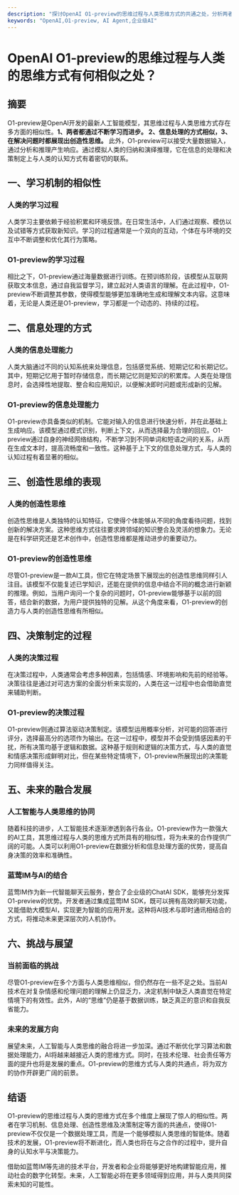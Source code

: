 ```yaml
---
description: "探讨OpenAI O1-preview的思维过程与人类思维方式的共通之处，分析两者在处理信息、学习新知识和解决问题方面的异同。"
keywords: "OpenAI,O1-preview, AI Agent,企业级AI"
---
```

# OpenAI O1-preview的思维过程与人类的思维方式有何相似之处？

## 摘要

O1-preview是OpenAI开发的最新人工智能模型，其思维过程与人类思维方式存在多方面的相似性。**1、两者都通过不断学习而进步。 2、信息处理的方式相似，3、在解决问题时都展现出创造性思维。** 此外，O1-preview可以接受大量数据输入，通过分析和推理产生响应。通过模拟人类的归纳和演绎推理，它在信息的处理和决策制定上与人类的认知方式有着密切的联系。

## 一、学习机制的相似性

### 人类的学习过程

人类学习主要依赖于经验积累和环境反馈。在日常生活中，人们通过观察、模仿以及试错等方式获取新知识。学习的过程通常是一个双向的互动，个体在与环境的交互中不断调整和优化其行为策略。

### O1-preview的学习过程

相比之下，O1-preview通过海量数据进行训练。在预训练阶段，该模型从互联网获取文本信息，通过自我监督学习，建立起对人类语言的理解。在此过程中，O1-preview不断调整其参数，使得模型能够更加准确地生成和理解文本内容。这意味着，无论是人类还是O1-preview，学习都是一个动态的、持续的过程。

## 二、信息处理的方式

### 人类的信息处理能力

人类大脑通过不同的认知系统来处理信息，包括感觉系统、短期记忆和长期记忆。其中，短期记忆用于暂时存储信息，而长期记忆则是知识的积累库。人类在处理信息时，会选择性地提取、整合和应用知识，以便解决即时问题或形成新的见解。

### O1-preview的信息处理能力

O1-preview亦具备类似的机制。它能对输入的信息进行快速分析，并在此基础上生成响应。该模型通过模式识别，判断上下文，从而选择最为合理的回应。O1-preview通过自身的神经网络结构，不断学习到不同单词和短语之间的关系，从而在生成文本时，提高流畅度和一致性。这种基于上下文的信息处理方式，与人类的认知过程有着显著的相似。

## 三、创造性思维的表现

### 人类的创造性思维

创造性思维是人类独特的认知特征，它使得个体能够从不同的角度看待问题，找到创新的解决方案。这种思维方式往往要求跨领域的知识整合及灵活的想象力。无论是在科学研究还是艺术创作中，创造性思维都是推动进步的重要动力。

### O1-preview的创造性思维

尽管O1-preview是一款AI工具，但它在特定场景下展现出的创造性思维同样引人注目。该模型不仅能复述已学知识，还能在提供的信息中结合不同的概念进行新颖的推理。例如，当用户询问一个复杂的问题时，O1-preview能够基于以前的回答，结合新的数据，为用户提供独特的见解。从这个角度来看，O1-preview的创造力与人类的创造性思维有所相似。

## 四、决策制定的过程

### 人类的决策过程

在决策过程中，人类通常会考虑多种因素，包括情感、环境影响和先前的经验等。决策往往是通过对可选方案的全面分析来实现的，人类在这一过程中也会借助直觉来辅助判断。

### O1-preview的决策过程

O1-preview则通过算法驱动决策制定。该模型运用概率分析，对可能的回答进行评分，选择最高分的选项作为输出。在这一过程中，模型并不会受到情感因素的干扰，所有决策均基于逻辑和数据。这种基于规则和逻辑的决策方式，与人类的直觉和情感决策形成鲜明对比，但在某些特定情境下，O1-preview所展现出的决策能力同样值得关注。

## 五、未来的融合发展

### 人工智能与人类思维的协同

随着科技的进步，人工智能技术逐渐渗透到各行各业。O1-preview作为一款强大的AI工具，其思维过程与人类的思维方式所具有的相似性，将为未来的合作提供广阔的可能。人类可以利用O1-preview在数据分析和信息处理方面的优势，提高自身决策的效率和准确性。

### 蓝莺IM与AI的结合

蓝莺IM作为新一代智能聊天云服务，整合了企业级的ChatAI SDK，能够充分发挥O1-preview的优势。开发者通过集成蓝莺IM SDK，既可以拥有高效的聊天功能，又能借助大模型AI，实现更为智能的应用开发。这种将AI技术与即时通讯相结合的方式，将推动未来更深层次的人机协作。

## 六、挑战与展望

### 当前面临的挑战

尽管O1-preview在多个方面与人类思维相似，但仍然存在一些不足之处。当前AI技术在对复杂情感和伦理问题的理解上仍显乏力，决定机制中缺乏人类直觉在特定情境下的有效性。此外，AI的“思维”仍是基于数据训练，缺乏真正的意识和自我反省能力。

### 未来的发展方向

展望未来，人工智能与人类思维的融合将进一步加深。通过不断优化学习算法和数据处理能力，AI将越来越接近人类的思维方式。同时，在技术伦理、社会责任等方面的提升也将是发展的重点。O1-preview的思维方式与人类的共通点，将为双方的协作开辟更广阔的前景。

## 结语

O1-preview的思维过程与人类的思维方式在多个维度上展现了惊人的相似性。两者在学习机制、信息处理、创造性思维及决策制定等方面的共通点，使得O1-preview不仅仅是一个数据处理工具，而是一个能够模拟人类思维的智能体。随着技术的发展，O1-preview将不断进化，而人类也将在与之合作的过程中，提升自身的认知水平与决策能力。

借助如蓝莺IM等先进的技术平台，开发者和企业将能够更好地构建智能应用，推动社会的数字化转型。未来，人工智能必将在更多领域得到应用，并与人类共同探索未知的可能性。
